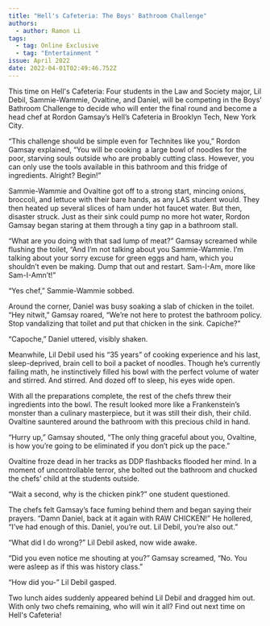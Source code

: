 ```yaml
---
title: "Hell's Cafeteria: The Boys' Bathroom Challenge"
authors:
  - author: Ramon Li
tags:
  - tag: Online Exclusive
  - tag: "Entertainment "
issue: April 2022
date: 2022-04-01T02:49:46.752Z
---
```

This time on Hell's Cafeteria: Four students in the Law and Society major, Lil Debil, Sammie-Wammie, Ovaltine, and Daniel, will be competing in the Boys’ Bathroom Challenge to decide who will enter the final round and become a head chef at Rordon Gamsay’s Hell’s Cafeteria in Brooklyn Tech, New York City.



“This challenge should be simple even for Technites like you,” Rordon Gamsay explained, “You will be cooking  a large bowl of noodles for the poor, starving souls outside who are probably cutting class. However, you can only use the tools available in this bathroom and this fridge of ingredients. Alright? Begin!”



Sammie-Wammie and Ovaltine got off to a strong start, mincing onions, broccoli, and lettuce with their bare hands, as any LAS student would. They then heated up several slices of ham under hot faucet water. But then, disaster struck. Just as their sink could pump no more hot water, Rordon Gamsay began staring at them through a tiny gap in a bathroom stall.



“What are you doing with that sad lump of meat?” Gamsay screamed while flushing the toilet, “And I’m not talking about you Sammie-Wammie. I’m talking about your sorry excuse for green eggs and ham, which you shouldn’t even be making. Dump that out and restart. Sam-I-Am, more like Sam-I-Amn’t!”



“Yes chef,” Sammie-Wammie sobbed.



Around the corner, Daniel was busy soaking a slab of chicken in the toilet. “Hey nitwit,” Gamsay roared, “We’re not here to protest the bathroom policy. Stop vandalizing that toilet and put that chicken in the sink. Capiche?”



“Capoche,” Daniel uttered, visibly shaken.



Meanwhile, Lil Debil used his “35 years” of cooking experience and his last, sleep-deprived, brain cell to boil a packet of noodles. Though he’s currently failing math, he instinctively filled his bowl with the perfect volume of water and stirred. And stirred. And dozed off to sleep, his eyes wide open.



With all the preparations complete, the rest of the chefs threw their ingredients into the bowl. The result looked more like a Frankenstein’s monster than a culinary masterpiece, but it was still their dish, their child. Ovaltine sauntered around the bathroom with this precious child in hand.



“Hurry up,” Gamsay shouted, “The only thing graceful about you, Ovaltine, is how you’re going to be eliminated if you don’t pick up the pace.”



Ovaltine froze dead in her tracks as DDP flashbacks flooded her mind. In a moment of uncontrollable terror, she bolted out the bathroom and chucked the chefs’ child at the students outside.



“Wait a second, why is the chicken pink?” one student questioned.



The chefs felt Gamsay’s face fuming behind them and began saying their prayers. “Damn Daniel, back at it again with RAW CHICKEN!” He hollered, “I’ve had enough of this. Daniel, you’re out. Lil Debil, you’re also out.”



“What did I do wrong?” Lil Debil asked, now wide awake.



“Did you even notice me shouting at you?” Gamsay screamed, “No. You were asleep as if this was history class.”



“How did you-” Lil Debil gasped.



Two lunch aides suddenly appeared behind Lil Debil and dragged him out. With only two chefs remaining, who will win it all? Find out next time on Hell's Cafeteria!